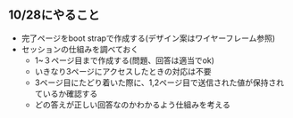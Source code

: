 ## 10/28にやること
  * 完了ページをboot strapで作成する(デザイン案はワイヤーフレーム参照)
  * セッションの仕組みを調べておく
    * 1~３ページ目まで作成する(問題、回答は適当でok)
    * いきなり3ページにアクセスしたときの対応は不要
    * 3ページ目にたどり着いた際に、1,2ページ目で送信された値が保持されているか確認する
    * どの答えが正しい回答なのかわかるよう仕組みを考える
